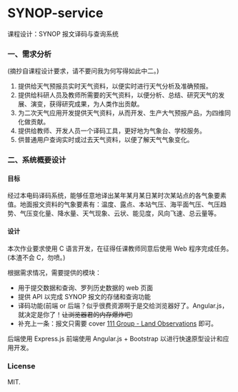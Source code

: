 # SYNOP-service
课程设计：SYNOP 报文译码与查询系统

### 一、需求分析

(摘抄自课程设计要求，请不要问我为何写得如此中二。)

1. 提供给天气预报员实时天气资料，以便实时进行天气分析及准确预报。
2. 提供给科研人员及教师所需要的天气资料，以便分析、总结、研究天气的发展、演变，获得研究成果，为人类作出贡献。
3. 为二次天气应用开发提供天气资料，从而开发、生产大气预报产品，为四维同化做贡献。
4. 提供给教师、开发人员一个译码工具，更好地为气象台、学校服务。
5. 供普通用户查询实时或过去天气资料，以便了解天气气象变化。

### 二、系统概要设计

#### 目标

经过本电码译码系统，能够任意地译出某年某月某日某时次某站点的各气象要素值。地面报文资料的气象要素有：温度、露点、本站气压、海平面气压、气压趋势、气压变化量、降水量、天气现象、云状、能见度，风向飞速、总云量等。 

#### 设计

本次作业要求使用 C 语言开发，在征得任课教师同意后使用 Web 程序完成任务。(本渣不会 C，勿喷。)

根据需求情况，需要提供的模块：

* 用于提交数据和查询、罗列历史数据的 web 页面
* 提供 API 以完成 SYNOP 报文的存储和查询功能
* 译码功能(前端 or 后端？似乎很费资源啊于是交给浏览器好了。Angular.js，就决定是你了！~~让浏览器君的内存爆炸吧~~)
* 补充上一条：报文只需要 cover [111 Group - Land Observations](http://weather.unisys.com/wxp/Appendices/Formats/SYNOP.html#111) 即可。

后端使用 Express.js 前端使用 Angular.js + Bootstrap 以进行快速原型设计和应用开发。

### License

MIT.

